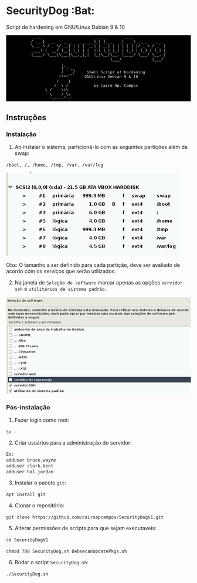 # SecurityDog :Bat:
Script de hardening em GNU/Linux Debian 9 & 10

![Initial Screen](https://github.com/cairoapcampos/SecurityDogV1/raw/master/img.png)

## Instruções
### Instalação

1. Ao instalar o sistema, particioná-lo com as seguintes partições além da swap:

`/boot, /, /home, /tmp, /var, /var/log`

![Initial Screen](https://github.com/cairoapcampos/SecurityDogV1/raw/master/img2.png)

Obs: O tamanho a ser definido para cada partição, deve ser avaliado de acordo com os serviços que serão utilizados.

2. Na janela de `Seleção de software` marcar apenas as opções `servidor ssh` e `utilitários de sistema padrão`.

![Initial Screen](https://github.com/cairoapcampos/SecurityDogV1/raw/master/img3.png)

### Pós-instalação

1. Fazer login como root:

`su -`

2. Criar usuários para a administração do servidor:

```
Ex:
adduser bruce.wayne 
adduser clark.kent
adduser hal.jordan
```

3. Instalar o pacote `git`:

`apt install git`

4. Clonar o repositório:

`git clone https://github.com/cairoapcampos/SecurityDogV1.git`

5. Alterar permissões de scripts para que sejam executaveis:

`cd SecurityDogV1`

`chmod 700 SecurityDog.sh DebsecanUpdatePkgs.sh`

6. Rodar o script `SecurityDog.sh`:

`./SecurityDog.sh`
